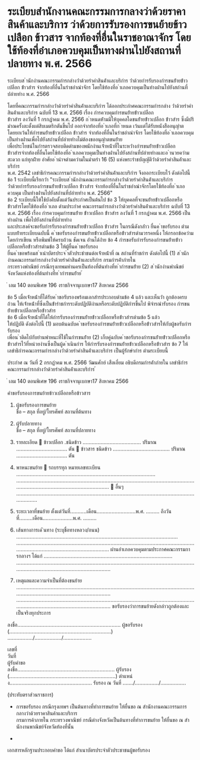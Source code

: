 
# ระเบียบสำนักงานคณะกรรมการกลางว่าด้วยราคาสินค้าและบริการ ว่าด้วยการรับรองการขนย้ายข้าวเปลือก ข้าวสาร จากท้องที่อื่นในราชอาณาจักร โดยใช้ท้องที่อำเภอควบคุมเป็นทางผ่านไปยังสถานที่ปลายทาง พ.ศ. 2566
      
      

      
      

ระเบียบส ํานักงํานคณะกรรมกํารกลํางว่ําด้วยรําคําสินค้ําและบริกําร 
ว่ําด้วยกํารรับรองกํารขนย้ํายข้ําวเปลือก  ข้ําวสําร  จํากท้องที่อื่นในรําชอําณําจักร 
โดยใช้ท้องที่อ ําเภอควบคุมเป็นทํางผ่ํานไปยังสถํานที่ปลํายทําง 
พ.ศ.  2566 
 
 
โดยที่คณะกรรมกํารกลํางว่ําด้วยรําคําสินค้ําและบริกําร  ได้ออกประกําศคณะกรรมกํารกลําง 
ว่ําด้วยรําคําสินค้ําและบริกําร  ฉบับที่  13  พ.ศ.  2566  เรื่อง  กํารควบคุมกํารขนย้ํายข้ําวเปลือก   
ข้ําวสําร  ลงวันที่  1  กรกฎําคม  พ.ศ.  2566  ก ําหนดห้ํามมิให้บุคคลใดขนย้ํายข้ําวเปลือก  ข้ําวสําร 
ซึ่งมีปริมําณครั้งละตั้งแต่สิบเมตริกตันขึ้นไป  ออกจํากท้องที่อ ําเภอที่ก ําหนด  เว้นแต่ได้รับหนังสืออนุญําต   
โดยยกเว้นให้กํารขนย้ํายข้ําวเปลือก  ข้ําวสําร  จํากท้องที่อื่นในรําชอําณําจักร  โดยใช้ท้องที่อ ําเภอควบคุม
เป็นทํางผ่ํานเพื่อไปยังสถํานที่ปลํายทํางไม่ต้องขออนุญําตขนย้ําย   
เพื่อประโยชน์ในกํารตรวจสอบติดตํามของพนักงํานเจ้ําหน้ําที่ในระหว่ํางกํารขนย้ํายข้ําวเปลือก   
ข้ําวสํารจํากท้องที่อื่นโดยใช้ท้องที่อ ําเภอควบคุมเป็นทํางผ่ํานไปยังสถํานที่ปลํายทํางและอ ํานวยควํามสะดวก 
แก่ทุกฝ่ําย  อําศัยอ ํานําจตํามควํามในมําตรํา  16  (5)  แห่งพระรําชบัญญัติว่ําด้วยรําคําสินค้ําและบริกําร  
พ.ศ.  2542  เลขําธิกํารคณะกรรมกํารกลํางว่ําด้วยรําคําสินค้ําและบริกําร  จึงออกระเบียบไว้  ดังต่อไปนี้ 
ข้อ 1 ระเบียบนี้เรียกว่ํา  "ระเบียบส ํานักงํานคณะกรรมกํารกลํางว่ําด้วยรําคําสินค้ําและบริกําร   
ว่ําด้วยกํารรับรองกํารขนย้ํายข้ําวเปลือก  ข้ําวสําร  จํากท้องที่อื่นในรําชอําณําจักรโดยใช้ท้องที่อ ําเภอควบคุม 
เป็นทํางผ่ํานไปยังสถํานที่ปลํายทําง  พ.ศ.  2566"   
ข้อ 2 ระเบียบนี้ให้ใช้บังคับตั้งแต่วันประกําศเป็นต้นไป 
ข้อ 3 ให้บุคคลที่จะขนย้ํายข้ําวเปลือกหรือข้ําวสํารโดยใช้ท้องที่อ ําเภอ  ตํามประกําศ 
คณะกรรมกํารกลํางว่ําด้วยรําคําสินค้ําและบริกําร  ฉบับที่  13  พ.ศ.  2566  เรื่อง  กํารควบคุมกํารขนย้ําย 
ข้ําวเปลือก  ข้ําวสําร  ลงวันที่  1  กรกฎําคม  พ.ศ.  2566  เป็นทํางผ่ําน  เพื่อไปยังสถํานที่ปลํายทําง   
และประสงค์จะขอรับกํารรับรองกํารขนย้ํายข้ําวเปลือก  ข้ําวสําร  ในกรณีดังกล่ําว  ยื่นค ําขอรับรอง 
ตํามแบบท้ํายระเบียบฉบับนี้ 
ค ําขอรับรองกํารขนย้ํายข้ําวเปลือกหรือข้ําวสํารตํามวรรคหนึ่ง  ให้กรอกข้อควํามโดยกํารเขียน 
หรือพิมพ์ให้ครบถ้วน  ชัดเจน  อ่ํานได้ง่ําย 
ข้อ 4 กํารขอรับกํารรับรองกํารขนย้ํายข้ําวเปลือกหรือข้ําวสํารตํามข้อ  3  ให้ผู้ยื่นค ําขอรับรอง  
ยื่นค ําขอพร้อมส ําเนําบัตรประจ ําตัวประชําชนต่อเจ้ําหน้ําที่  ณ  สถํานที่รําชกําร  ดังต่อไปนี้ 
(1) ส ํานักงํานคณะกรรมกํารกลํางว่ําด้วยรําคําสินค้ําและบริกําร  กรมกํารค้ําภํายใน   
กระทรวงพําณิชย์  กรณีกรุงเทพมหํานครเป็นท้องที่ต้นทํางที่ท ํากํารขนย้ําย 
(2) ส ํานักงํานพําณิชย์จังหวัดแห่งท้องที่ต้นทํางที่ท ํากํารขนย้ําย 
้
 
่
เลม   140   ตอนพิเศษ   196    งราชกิจจานุเบกษา17   สิงหาคม   2566

ข้อ 5 เมื่อเจ้ําหน้ําที่ได้รับค ําขอรับรองพร้อมเอกสํารประกอบตํามข้อ  4  แล้ว  และเห็นว่ํา
ถูกต้องครบถ้วน  ให้เจ้ําหน้ําที่ซึ่งเป็นข้ํารําชกํารระดับปฏิบัติงํานหรือระดับปฏิบัติกํารขึ้นไป  พิจํารณํารับรอง 
กํารขนย้ํายข้ําวเปลือกหรือข้ําวสําร   
ข้อ 6 เมื่อเจ้ําหน้ําที่ได้ให้กํารรับรองกํารขนย้ํายข้ําวเปลือกหรือข้ําวสํารตํามข้อ  5  แล้ว   
ให้ปฏิบัติ  ดังต่อไปนี้ 
(1) มอบต้นฉบับค ําขอรับรองกํารขนย้ํายข้ําวเปลือกหรือข้ําวสํารให้กับผู้ขอรับกํารรับรอง   
เพื่อน ําติดไปกับยํานพําหนะที่ใช้ในกํารขนย้ําย 
(2) เก็บคู่ฉบับค ําขอรับรองกํารขนย้ํายข้ําวเปลือกหรือข้ําวสํารไว้ที่หน่วยงํานซึ่งเป็นผู้ด ําเนินกําร 
ให้กํารรับรองกํารขนย้ํายข้ําวเปลือกหรือข้ําวสําร 
ข้อ 7 ให้เลขําธิกํารคณะกรรมกํารกลํางว่ําด้วยรําคําสินค้ําและบริกําร  เป็นผู้รักษํากําร 
ตํามระเบียบนี้ 
 
ประกําศ  ณ  วันที่  2  กรกฎําคม  พ.ศ.  2566 
วัฒนศักย์  เสือเอี่ยม 
อธิบดีกรมกํารค้ําภํายใน 
เลขําธิกํารคณะกรรมกํารกลํางว่ําด้วยรําคําสินค้ําและบริกําร 
้
 
่
เลม   140   ตอนพิเศษ   196    งราชกิจจานุเบกษา17   สิงหาคม   2566

 
 
 
คําขอรับรองการขนย้ายข้าวเปลือกหรือข้าวสาร 
1. ผู้ขอรับรองการขนย้าย   
ชื่อ – สกุล ที่อยู่/โทรศัพท์ สถานที่ต้นทาง 
      
2. ผู้รับปลายทาง         
ชื่อ – สกุล ที่อยู่/โทรศัพท์ สถานที่ปลายทาง 
      
3. รายละเอียด   ข้าวเปลือก  .ชนิดข้าว ....................................... ปริมาณ .................................. ตัน 
         ข้าวสาร      ชนิดข้าว ......................................  ปริมาณ .................................. ตัน 
4. พาหนะขนย้าย   รถบรรทุก หมายเลขทะเบียน  ............................................................................................. 
..................................................................................................................................................................................... 
         อื่นๆ ..................................................................................................................................... 
5. ระยะเวลาที่ขนย้าย  ตั้งแต่วันที่...........เดือน..........................พ.ศ. ......... ถึงวันที่.........เดือน....................พ.ศ. ......... 
6. เส้นทางการเด
ินทาง (ระบุชื่อทางหลวง/ถนน) ............................................................................................................ 
..................................................................................................................................................................................... 
ผ่านอําเภอควบคุมตามประกาศคณะกรรมการกลางฯ ได้แก่ ...................................................................................... 
...................................................................................................................................................................................... 
7. เหตุผลและความจําเป็นที่ต้องขนย้าย 
...................................................................................................................................................................................... 
...................................................................................................................................................................................... 
ขอรับรองว่าการขนย้ายดังกล่าวถูกต้องและเป็นจริงทุกประการ 
 
 
ลงชื่อ..................................................................... ผู้ขอรับรอง 
(....................................................................) 
................./................../................... 
 
  
 
 
 
 
 
 
 
 
 
  
เลขที่  
วันที่  
ผู้รับคําขอ  
ลงชื่อ................................................................. ผู้รับรอง 
          (.......................................................................) 
ตําแหน่ง....................................................... 
รับรอง ณ วันที่ ......./................/................. 
 
(ประทับตราส่วนราชการ) 
- การขอรับรอง กรณีกรุงเทพฯ เป็นต้นทางที่ทําการขนย้าย ให้ยื่นขอ ณ สํานักงานคณะกรรมการกลางว่าด้วยราคาสินค้าและบริการ   
กรมการค้าภายใน กระทรวงพาณิชย์  กรณีต่างจังหวัดเป็นต้นทางที่ทําการขนย้าย ให้ยื่นขอ ณ สํานักงานพาณิชย์จังหวัดท้องที่นั้น
 
- 
เอกสารหลักฐานประกอบคําขอ ได้แก่ สําเนาบัตรประจําตัวประชาชนผู้ขอรับรอง 